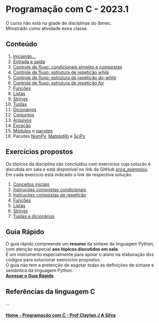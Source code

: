 # Programação com C - 2023.1   
O curso não está na grade de disciplinas do Ibmec.  
Ministrado como atividade extra classe.

## Conteúdo  
1. [Iniciando...](progC_aulas/progC_inicio.md)  
2. [Entrada e saída](progC_aulas/progC_entradasaida.md)     
3. [Controle de fluxo: condicionais simples e compostas](progC_aulas/progC_condicionais.md)    
4. [Controle de fluxo: estrutura de repetição *while*](progC_aulas/progC_repeticaowhile.md)  
5. [Controle de fluxo: estrutura de repetição *do-while*](progC_aulas/progC_repeticaodowhile.md)  
6. [Controle de fluxo: estrutura de repetição *for*](progC_aulas/progC_repeticaofor.md)  
7. [Funções](prog_aulas/prog_funcoes.md)
8. [Listas](prog_aulas/prog_listas.md)
9. [Strings](prog_aulas/prog_str.md)
10. [Tuplas](prog_aulas/prog_tuplas.md)
11. [Dicionários](prog_aulas/prog_dicionarios.md)
12. [Conjuntos](prog_aulas/prog_conjuntos.md)
13. [Arquivos](prog_aulas/prog_arquivos.md)
14. [Exceção](prog_aulas/prog_excecao.md)
15. [Módulos](prog_aulas/prog_modulos.md) e [pacotes](prog_aulas/prog_pacotes.md)
16. Pacotes [NumPy](https://numpy.org/doc/stable/user/absolute_beginners.html), [Matplotlib](https://matplotlib.org/stable/plot_types/index.html) e [SciPy](https://docs.scipy.org/doc/scipy/getting_started.html#getting-started-ref)

## Exercícios propostos
Os tópicos da disciplina são concluídos com exercícios cuja solução é discutida em sala e está disponível no link do GitHub [prog_exemplos](https://github.com/claytonjasilva/prog_exemplos).  
Em cada exercício está indicado o link da respectiva solução.   
1. [Conceitos iniciais](prog_aulas/exercicios_conceitosIniciais.md)  
2. [Instruções compostas condicionais](prog_aulas/exercicios_condicionais.md)  
3. [Instruções compostas de repetição](prog_aulas/exercicios_repeticao.md)
4. [Funções](prog_aulas/exercicios_funcoes.md)  
5. [Listas](prog_aulas/exercicios_listas.md)
6. [Strings](prog_aulas/exercicios_strings.md)
7. [Tuplas e dicionários](prog_aulas/exercicios_tuplas_dicionarios.md)

## Guia Rápido
O guia rápido compreende um **resumo** da sintaxe da linguagem Python, com atenção especial **aos tópicos discutidos em sala**.  
É um instrumento especialmente para apoiar o aluno na elaboração dos códigos para solucionar exercícios propostos.  
O guia não tem a pretenção de esgotar todas as definições de sintaxe e semântica da linguagem Python.  
[**Acessar o Guia Rápido**](prog_aulas/guia_rapido.md)

## Referências da linguagem C
...

#### [Home - Programação com C - Prof Clayton J A Silva](index.md)

